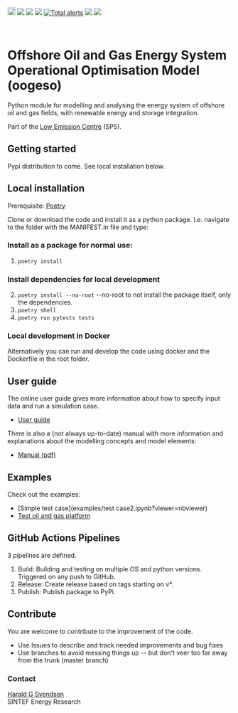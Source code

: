 <p>
<a href="https://badge.fury.io/gh/oogeso%2Foogeso"><img src="https://badge.fury.io/gh/oogeso%2Foogeso.svg" alt="GitHub version" height="18"></a>
<a href="https://github.com/oogeso/oogeso/actions/workflows/build.yml?query=workflow%3ACI"><img src="https://img.shields.io/github/workflow/status/oogeso/oogeso/CI"></a>
<a href="https://www.python.org/"><img src="https://img.shields.io/badge/python-3.7%20|%203.8%20|%203.9-blue.svg"></a>
<a href="https://github.com/psf/black"><img src="https://img.shields.io/badge/code%20style-black-000000.svg"></a>
<a href="https://lgtm.com/projects/g/oogeso/oogeso/alerts/"><img alt="Total alerts" src="https://img.shields.io/lgtm/alerts/g/oogeso/oogeso.svg?logo=lgtm&logoWidth=18"/></a>
<a href="https://lgtm.com/projects/g/oogeso/oogeso/context:python"><img src="https://img.shields.io/lgtm/grade/python/g/oogeso/oogeso.svg?logo=lgtm&logoWidth=18"></a>
<a href="https://mybinder.org/v2/git/https%3A%2F%2Fbitbucket.org%2Fharald_g_svendsen%2Foogeso/HEAD?filepath=examples"><img src="https://mybinder.org/badge_logo.svg"></a>
</p>
<br/>

# Offshore Oil and Gas Energy System Operational Optimisation Model (oogeso)

Python module for modelling and analysing the energy system of offshore oil and gas fields, with renewable energy and storage integration.

Part of the [Low Emission Centre](https://www.sintef.no/en/projects/lowemission-research-centre/) (SP5).

## Getting started

Pypi distribution to come. See local installation below.

## Local installation
Prerequisite: [Poetry](https://python-poetry.org/docs/#installation)

Clone or download the code and install it as a python package. I.e. navigate to the folder with the MANIFEST.in file and type:

### Install as a package for normal use:
1. `poetry install`

### Install dependencies for local development
2. `poetry install --no-root`  --no-root to not install the package itself, only the dependencies.
3. `poetry shell`
4. `poetry run pytests tests`

### Local development in Docker
Alternatively you can run and develop the code using docker and the Dockerfile in the root folder.

## User guide
The online user guide  gives more information about how to
specify input data and run a simulation case.

*  [User guide](userguide.md)

There is also a (not always up-to-date) manual with more information and explanations
about the modelling concepts and model elements:

* [Manual (pdf)](../../raw/master/doc/oogeso_manual.pdf)

## Examples
Check out the examples:

* [Simple test case](examples/test case2.ipynb?viewer=nbviewer)
* [Test oil and gas platform](examples/TestPlatform.ipynb?viewer=nbviewer)

## GitHub Actions Pipelines
3 pipelines are defined.

1. Build: Building and testing on multiple OS and python versions. Triggered on any push to GitHub.
2. Release: Create release based on tags starting on v*.
3. Publish: Publish package to PyPi.

## Contribute
You are welcome to contribute to the improvement of the code.

* Use Issues to describe and track needed improvements and bug fixes
* Use branches to avoid messing things up -- but don't veer too far away from the trunk (master branch)

### Contact

[Harald G Svendsen](https://www.sintef.no/en/all-employees/employee/?empid=3414)  
SINTEF Energy Research
